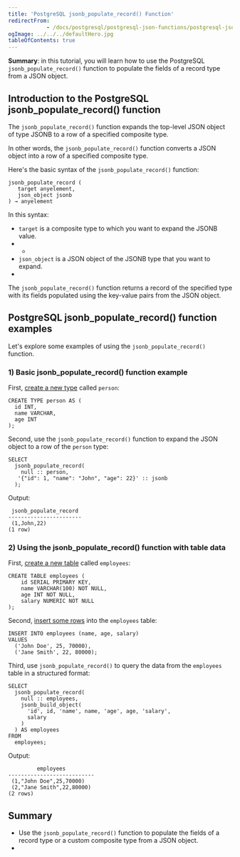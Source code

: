 ```yaml
---
title: 'PostgreSQL jsonb_populate_record() Function'
redirectFrom: 
            - /docs/postgresql/postgresql-json-functions/postgresql-jsonb_populate_record/
ogImage: ../../../defaultHero.jpg
tableOfContents: true
---
```


**Summary**: in this tutorial, you will learn how to use the PostgreSQL `jsonb_populate_record()` function to populate the fields of a record type from a JSON object.



## Introduction to the PostgreSQL jsonb_populate_record() function



The `jsonb_populate_record()` function expands the top-level JSON object of type JSONB to a row of a specified composite type.



In other words, the `jsonb_populate_record()` function converts a JSON object into a row of a specified composite type.



Here's the basic syntax of the `jsonb_populate_record()` function:



```
jsonb_populate_record (
   target anyelement,
   json_object jsonb
) → anyelement
```



In this syntax:



- `target` is a composite type to which you want to expand the JSONB value.
- -
- `json_object` is a JSON object of the JSONB type that you want to expand.
- 


The `jsonb_populate_record()` function returns a record of the specified type with its fields populated using the key-value pairs from the JSON object.



## PostgreSQL jsonb_populate_record() function examples



Let's explore some examples of using the `jsonb_populate_record()` function.



### 1) Basic jsonb_populate_record() function example



First, [create a new type](/docs/postgresql/postgresql-user-defined-data-types) called `person`:



```
CREATE TYPE person AS (
  id INT,
  name VARCHAR,
  age INT
);
```



Second, use the `jsonb_populate_record()` function to expand the JSON object to a row of the `person` type:



```
SELECT
  jsonb_populate_record(
    null :: person,
   '{"id": 1, "name": "John", "age": 22}' :: jsonb
  );
```



Output:



```
 jsonb_populate_record
-----------------------
 (1,John,22)
(1 row)
```



### 2) Using the jsonb_populate_record() function with table data



First, [create a new table](/docs/postgresql/postgresql-create-table) called `employees`:



```
CREATE TABLE employees (
    id SERIAL PRIMARY KEY,
    name VARCHAR(100) NOT NULL,
    age INT NOT NULL,
    salary NUMERIC NOT NULL
);
```



Second, [insert some rows](/docs/postgresql/postgresql-insert-multiple-rows) into the `employees` table:



```
INSERT INTO employees (name, age, salary)
VALUES
  ('John Doe', 25, 70000),
  ('Jane Smith', 22, 80000);
```



Third, use `jsonb_populate_record()` to query the data from the `employees` table in a structured format:



```
SELECT
  jsonb_populate_record(
    null :: employees,
    jsonb_build_object(
      'id', id, 'name', name, 'age', age, 'salary',
      salary
    )
  ) AS employees
FROM
  employees;
```



Output:



```
         employees
---------------------------
 (1,"John Doe",25,70000)
 (2,"Jane Smith",22,80000)
(2 rows)
```



## Summary



- Use the `jsonb_populate_record()` function to populate the fields of a record type or a custom composite type from a JSON object.
- 
